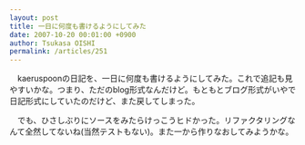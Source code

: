 ```yaml
---
layout: post
title: 一日に何度も書けるようにしてみた
date: 2007-10-20 00:01:00 +0900
author: Tsukasa OISHI
permalink: /articles/251
---
```


　kaeruspoonの日記を、一日に何度も書けるようにしてみた。これで追記も見やすいかな。つまり、ただのblog形式なんだけど。もともとブログ形式がいやで日記形式にしていたのだけど、また戻してしまった。

　でも、ひさしぶりにソースをみたらけっこうヒドかった。リファクタリングなんて全然してないね(当然テストもない)。また一から作りなおしてみようかな。

